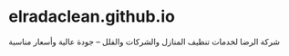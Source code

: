 # elradaclean.github.io
 شركة الرضا لخدمات تنظيف المنازل والشركات والفلل – جودة عالية وأسعار مناسبة
